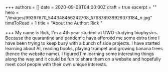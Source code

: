 +++
authors = []
date = 2020-09-08T04:00:00Z
draft = true
excerpt = ""
hero = "/images/99297670_544348456242708_576876938929373184_n.jpg"
timeToRead = 1
title = "About the Author: Rick "

+++
My name is Rick, I'm a 4th year student at UWO studying biophysics. Because the quarantine and pandemic have afforded me some extra time I have been trying to keep busy with a bunch of side projects. I have started learning about AI, reading books, playing trumpet and growing banana trees (hence the website name). I figured I'm learning some interesting things along the way and it could be fun to share them on a website and hopefully meet cool people with their own unique interests. 